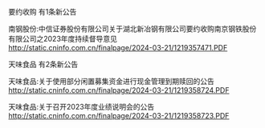 要约收购 有1条新公告 

南钢股份:中信证券股份有限公司关于湖北新冶钢有限公司要约收购南京钢铁股份有限公司之2023年度持续督导意见 http://static.cninfo.com.cn/finalpage/2024-03-21/1219357471.PDF 

天味食品 有2条新公告 

天味食品:关于使用部分闲置募集资金进行现金管理到期赎回的公告 http://static.cninfo.com.cn/finalpage/2024-03-21/1219358724.PDF 

天味食品:关于召开2023年度业绩说明会的公告 http://static.cninfo.com.cn/finalpage/2024-03-21/1219358723.PDF 

